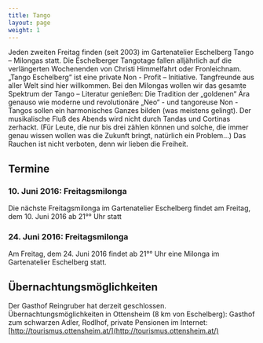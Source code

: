 ```yaml
---
title: Tango
layout: page
weight: 1
---
```


Jeden zweiten Freitag finden (seit 2003) im Gartenatelier Eschelberg Tango – Milongas statt. Die Eschelberger Tangotage fallen alljährlich auf die verlängerten Wochenenden von Christi Himmelfahrt oder Fronleichnam.  
„Tango Eschelberg“ ist eine private Non - Profit – Initiative. Tangfreunde aus aller Welt sind hier willkommen.
Bei den Milongas wollen wir das gesamte Spektrum der Tango – Literatur genießen: Die Tradition der „goldenen“ Ära genauso wie moderne und revolutionäre „Neo“ - und tangoreuse Non -Tangos sollen ein harmonisches Ganzes bilden (was meistens gelingt).
Der musikalische Fluß des Abends wird nicht durch Tandas und Cortinas zerhackt. (Für Leute, die nur bis drei zählen können und solche, die immer genau wissen wollen was die Zukunft bringt, natürlich ein Problem...) Das Rauchen ist nicht verboten, denn wir lieben die Freiheit.

## Termine

### 10. Juni 2016: Freitagsmilonga

Die nächste Freitagsmilonga im Gartenatelier Eschelberg findet am Freitag, dem 10. Juni 2016 ab 21°° Uhr statt


### 24. Juni 2016: Freitagsmilonga

Am Freitag, dem 24. Juni 2016 findet ab 21°° Uhr eine Milonga im Gartenatelier Eschelberg statt.

## Übernachtungsmöglichkeiten

Der Gasthof Reingruber hat derzeit geschlossen. Übernachtungsmöglichkeiten in Ottensheim (8 km von Eschelberg): Gasthof zum schwarzen Adler, Rodlhof, private Pensionen im Internet: [http://tourismus.ottensheim.at/](http://tourismus.ottensheim.at/)


